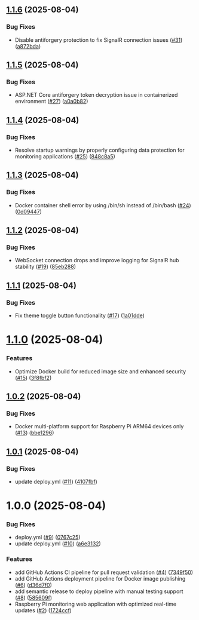 ## [1.1.6](https://github.com/spindev/rpi-mon/compare/v1.1.5...v1.1.6) (2025-08-04)


### Bug Fixes

* Disable antiforgery protection to fix SignalR connection issues ([#31](https://github.com/spindev/rpi-mon/issues/31)) ([a872bda](https://github.com/spindev/rpi-mon/commit/a872bdae69ddea8ccf0bb02e54690b116676e3b7))

## [1.1.5](https://github.com/spindev/rpi-mon/compare/v1.1.4...v1.1.5) (2025-08-04)


### Bug Fixes

* ASP.NET Core antiforgery token decryption issue in containerized environment ([#27](https://github.com/spindev/rpi-mon/issues/27)) ([a0a0b82](https://github.com/spindev/rpi-mon/commit/a0a0b82d2bc43a1b1ae969b0701a854bf894e39e))

## [1.1.4](https://github.com/spindev/rpi-mon/compare/v1.1.3...v1.1.4) (2025-08-04)


### Bug Fixes

* Resolve startup warnings by properly configuring data protection for monitoring applications ([#25](https://github.com/spindev/rpi-mon/issues/25)) ([848c8a5](https://github.com/spindev/rpi-mon/commit/848c8a5bc045536b658be453ffda198a01209bbe))

## [1.1.3](https://github.com/spindev/rpi-mon/compare/v1.1.2...v1.1.3) (2025-08-04)


### Bug Fixes

* Docker container shell error by using /bin/sh instead of /bin/bash ([#24](https://github.com/spindev/rpi-mon/issues/24)) ([0d09447](https://github.com/spindev/rpi-mon/commit/0d094471cb5e0fe189ede48c56fdcaa1a1d887b5))

## [1.1.2](https://github.com/spindev/rpi-mon/compare/v1.1.1...v1.1.2) (2025-08-04)


### Bug Fixes

* WebSocket connection drops and improve logging for SignalR hub stability ([#19](https://github.com/spindev/rpi-mon/issues/19)) ([85eb288](https://github.com/spindev/rpi-mon/commit/85eb288b81148d00da38f8cbb302c5c388ce12a3))

## [1.1.1](https://github.com/spindev/rpi-mon/compare/v1.1.0...v1.1.1) (2025-08-04)


### Bug Fixes

* Fix theme toggle button functionality ([#17](https://github.com/spindev/rpi-mon/issues/17)) ([1a01dde](https://github.com/spindev/rpi-mon/commit/1a01ddeadb442d62af6a10a44bf0d40f407a34fe))

# [1.1.0](https://github.com/spindev/rpi-mon/compare/v1.0.2...v1.1.0) (2025-08-04)


### Features

* Optimize Docker build for reduced image size and enhanced security ([#15](https://github.com/spindev/rpi-mon/issues/15)) ([3f8fbf2](https://github.com/spindev/rpi-mon/commit/3f8fbf27a7f6989ac84dd55a05535ca516485827))

## [1.0.2](https://github.com/spindev/rpi-mon/compare/v1.0.1...v1.0.2) (2025-08-04)


### Bug Fixes

* Docker multi-platform support for Raspberry Pi ARM64 devices only ([#13](https://github.com/spindev/rpi-mon/issues/13)) ([bbe1296](https://github.com/spindev/rpi-mon/commit/bbe1296fccee36c2fe6758640be5ff2cb21481b7))

## [1.0.1](https://github.com/spindev/rpi-mon/compare/v1.0.0...v1.0.1) (2025-08-04)


### Bug Fixes

* update deploy.yml ([#11](https://github.com/spindev/rpi-mon/issues/11)) ([4107fbf](https://github.com/spindev/rpi-mon/commit/4107fbfe15cff1d955214557bd419732468edef7))

# 1.0.0 (2025-08-04)


### Bug Fixes

* deploy.yml ([#9](https://github.com/spindev/rpi-mon/issues/9)) ([0767c25](https://github.com/spindev/rpi-mon/commit/0767c253a235d45b9371d1679c6d59f6c942f748))
* update deploy.yml ([#10](https://github.com/spindev/rpi-mon/issues/10)) ([a6e3132](https://github.com/spindev/rpi-mon/commit/a6e313209fca9462271a1058da378e7a8acca362))


### Features

* add GitHub Actions CI pipeline for pull request validation ([#4](https://github.com/spindev/rpi-mon/issues/4)) ([7349f50](https://github.com/spindev/rpi-mon/commit/7349f500a3d6c8ccf93aa484ba11abbf81716713))
* add GitHub Actions deployment pipeline for Docker image publishing ([#6](https://github.com/spindev/rpi-mon/issues/6)) ([d36d7f0](https://github.com/spindev/rpi-mon/commit/d36d7f02c0200da923608dbb1fa8ae97b28273e6))
* add semantic release to deploy pipeline with manual testing support ([#8](https://github.com/spindev/rpi-mon/issues/8)) ([585609f](https://github.com/spindev/rpi-mon/commit/585609fe5cb227176caa89799fa0c215fbd14f5b))
* Raspberry Pi monitoring web application with optimized real-time updates ([#2](https://github.com/spindev/rpi-mon/issues/2)) ([1724ccf](https://github.com/spindev/rpi-mon/commit/1724ccff9e079dc7fade1f965531a678927cf067))
